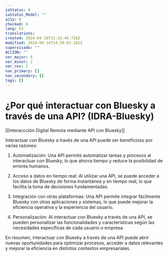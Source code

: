 ```yaml
---
iaStatus: 0
iaStatus_Model: ""
a11y: 0
checked: 0
lang: ES
translations: 
created: 2024-04-10T21:32:44.726Z
modified: 2024-04-14T14:29:03.182Z
supervisado: ""
ACCION: ""
ver_major: 0
ver_minor: 2
ver_rev: 2
nav_primary: []
nav_secondary: []
tags: []
---
```

# ¿Por qué interactuar con Bluesky a través de una API? (IDRA-Bluesky)

[[Interaccción Digital Remota mediante API con Bluesky]]

Interactuar con Bluesky a través de una API puede ser beneficioso por varias razones:

1. Automatización: Una API permite automatizar tareas y procesos al interactuar con Bluesky, lo que ahorra tiempo y reduce la posibilidad de errores humanos.

2. Acceso a datos en tiempo real: Al utilizar una API, se puede acceder a los datos de Bluesky de forma instantánea y en tiempo real, lo que facilita la toma de decisiones fundamentadas.

3. Integración con otras plataformas: Una API permite integrar fácilmente Bluesky con otras aplicaciones y sistemas, lo que puede mejorar la eficiencia operativa y la experiencia del usuario.

4. Personalización: Al interactuar con Bluesky a través de una API, se pueden personalizar las funcionalidades y características según las necesidades específicas de cada usuario o empresa.

En resumen, interactuar con Bluesky a través de una API puede abrir nuevas oportunidades para optimizar procesos, acceder a datos relevantes y mejorar la eficiencia en distintos contextos empresariales.
